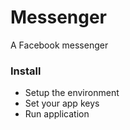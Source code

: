 # Messenger

A Facebook messenger

### Install

* Setup the environment
* Set your app keys
* Run application
